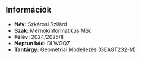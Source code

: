 ## Információk

- **Név:** Szkárosi Szilárd
- **Szak:** Mérnökinformatikus MSc
- **Félév:** 2024/2025/II
- **Neptun kód:** DLWGQZ
- **Tantárgy:** Geometriai Modellezés (GEAGT232-M)  


